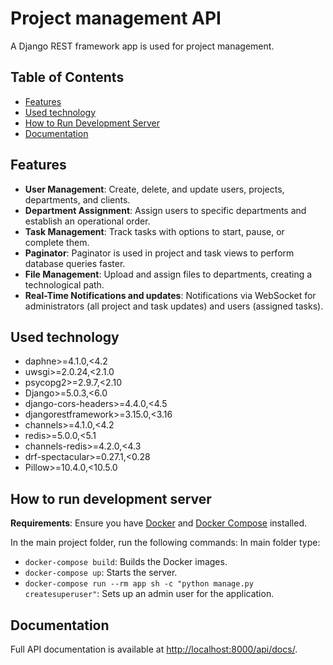 # Project management API
A Django REST framework app is used for project management.

## Table of Contents
- [Features](#features)
- [Used technology](#used-technology)
- [How to Run Development Server](#how-to-run-development-server)
- [Documentation](#documentation)

## Features
- **User Management**: Create, delete, and update users, projects, departments, and clients.
- **Department Assignment**: Assign users to specific departments and establish an operational order.
- **Task Management**: Track tasks with options to start, pause, or complete them.
- **Paginator**: Paginator is used in project and task views to perform database queries faster.
- **File Management**: Upload and assign files to departments, creating a technological path.
- **Real-Time Notifications and updates**: Notifications via WebSocket for administrators (all project and task updates) and users (assigned tasks).

## Used technology
- daphne>=4.1.0,<4.2
- uwsgi>=2.0.24,<2.1.0
- psycopg2>=2.9.7,<2.10
- Django>=5.0.3,<6.0
- django-cors-headers>=4.4.0,<4.5
- djangorestframework>=3.15.0,<3.16
- channels>=4.1.0,<4.2
- redis>=5.0.0,<5.1
- channels-redis>=4.2.0,<4.3
- drf-spectacular>=0.27.1,<0.28
- Pillow>=10.4.0,<10.5.0

## How to run development server
**Requirements**: Ensure you have [Docker](https://docs.docker.com/get-docker/) and [Docker Compose](https://docs.docker.com/compose/install/) installed.

In the main project folder, run the following commands:
In main folder type:
- `docker-compose build`: Builds the Docker images.
- `docker-compose up`: Starts the server.
- `docker-compose run --rm app sh -c "python manage.py createsuperuser"`: Sets up an admin user for the application.

## Documentation
Full API documentation is available at [http://localhost:8000/api/docs/](http://localhost:8000/api/docs/).
